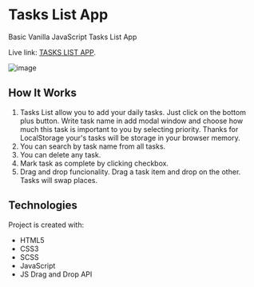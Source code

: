# Tasks List App
Basic Vanilla JavaScript Tasks List App

Live link: [TASKS LIST APP](https://rfracer.github.io/todo-list/).

![image](https://user-images.githubusercontent.com/22677833/155019943-d51aaa83-6900-439a-a0a9-319fa55862c3.png)

## How It Works

1. Tasks List allow you to add your daily tasks. Just click on the bottom plus button. Write task name in add modal window and choose how much this task is important to you by selecting priority. Thanks for LocalStorage your's tasks will be storage in your browser memory.
2. You can search by task name from all tasks.
3. You can delete any task. 
4. Mark task as complete by clicking checkbox. 
5. Drag and drop funcionality. Drag a task item and drop on the other. Tasks will swap places.

## Technologies
Project is created with:
* HTML5
* CSS3
* SCSS
* JavaScript
* JS Drag and Drop API




